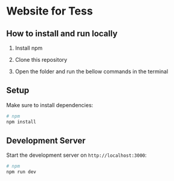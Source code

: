 # Website for Tess

## How to install and run locally

1. Install npm

2. Clone this repository

3. Open the folder and run the bellow commands in the terminal


## Setup

Make sure to install dependencies:

```bash
# npm
npm install

```
## Development Server

Start the development server on `http://localhost:3000`:

```bash
# npm
npm run dev

```
